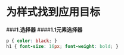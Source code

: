 # 为样式找到应用目标

###**1.选择器**
####**1.1元素选择器**
```css
p { color: black; }
h1 { font-size: 16px; font-weight: bold; }
```